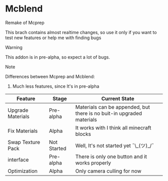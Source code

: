 # Mcblend
Remake of Mcprep

This brach contains almost realtime changes, so use it only if you want to test new features or help me with finding bugs

> [!WARNING]
> This addon is in pre-alpha, so expect a lot of bugs.
> 
 
> [!NOTE]
> Differences between Mcprep and Mcblend:
> 1. Much less features, since It's in pre-alpha


| Feature | Stage | Current State |
| --- | --- | --- |
| Upgrade Materials | Pre-alpha | Materials can be appended, but there is no buit-in upgraded materials |
| Fix Materials | Alpha | It works with I think all minecraft blocks |
| Swap Texture Pack | Not Started | Well, It's not started yet ¯\\\_(ツ)\_/¯ |
| interface | Pre-alpha | There is only one button and it works properly |
| Optimization | Alpha | Only camera culling for now |
